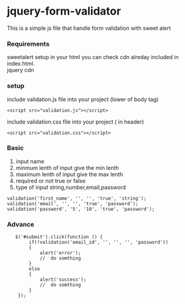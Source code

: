 # jquery-form-validator

This is a simple js file that handle form validation with sweet alert

### Requirements

sweetalert setup in your html you can check cdn alreday included in index.html.<br>
jquery cdn

### setup

include validation.js file into your project (lower of body tag)

```
<script src="validation.js"></script>
```

include validation.css file into your project ( in header)

```
<script src="validation.css"></script>
```

### Basic

1. input name
2. minmum lenth of input give the min lenth
3. maximum lenth of input give the max lenth
4. required or not true or false
5. type of input string,number,email,password

```
validation('first_name', '', '', 'true', 'string');
validation('email', '', '', 'true', 'password');
validation('password', '5', '10', 'true', 'password');
```

### Advance

```
   $('#submit').click(function () {
        if(!validation('email_id', '', '', '', 'password'))
        {
            alert('error');
            //  do somthing
        }
        else
        {
            alert('success');
            //  do somthing
        }
    });
```
